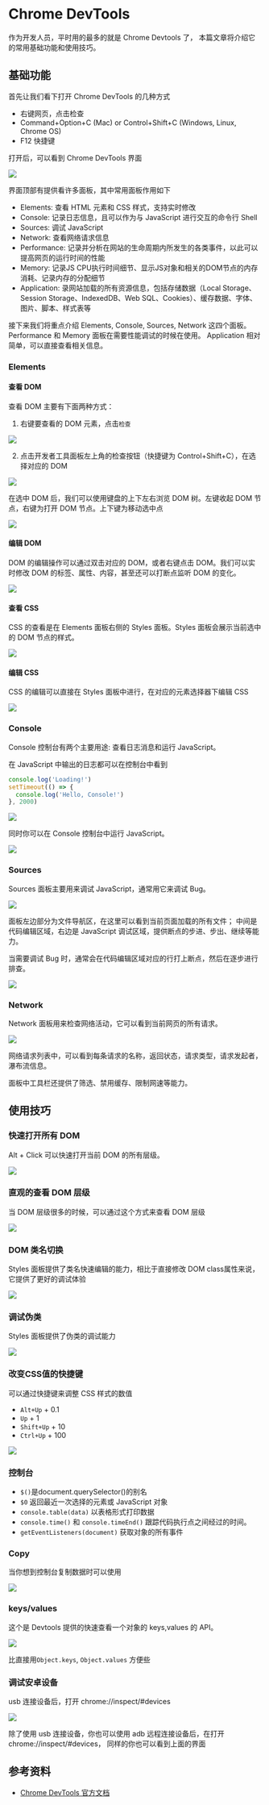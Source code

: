 # Chrome DevTools

作为开发人员，平时用的最多的就是 Chrome Devtools 了， 本篇文章将介绍它的常用基础功能和使用技巧。

## 基础功能

首先让我们看下打开 Chrome DevTools 的几种方式

- 右键网页，点击检查
- Command+Option+C (Mac) or Control+Shift+C (Windows, Linux, Chrome OS)
- F12 快捷键

打开后，可以看到 Chrome DevTools 界面

![](./images/chrome_panel.png)

界面顶部有提供看许多面板，其中常用面板作用如下

- Elements: 查看 HTML 元素和 CSS 样式，支持实时修改
- Console: 记录日志信息，且可以作为与 JavaScript 进行交互的命令行 Shell
- Sources: 调试 JavaScript
- Network: 查看网络请求信息
- Performance: 记录并分析在网站的生命周期内所发生的各类事件，以此可以提高网页的运行时间的性能
- Memory: 记录JS CPU执行时间细节、显示JS对象和相关的DOM节点的内存消耗、记录内存的分配细节
- Application: 录网站加载的所有资源信息，包括存储数据（Local Storage、Session Storage、IndexedDB、Web SQL、Cookies）、缓存数据、字体、图片、脚本、样式表等

接下来我们将重点介绍 Elements, Console, Sources, Network 这四个面板。Performance 和 Memory 面板在需要性能调试的时候在使用。 Application 相对简单，可以直接查看相关信息。

### Elements

#### 查看 DOM

查看 DOM 主要有下面两种方式：

1. 右键要查看的 DOM 元素，点击``检查``

![](./images/dom_1.gif)

2. 点击开发者工具面板左上角的检查按钮（快捷键为 Control+Shift+C），在选择对应的 DOM

![](./images/dom_2.gif)

在选中 DOM 后，我们可以使用键盘的上下左右浏览 DOM 树。左键收起 DOM 节点，右键为打开 DOM 节点。上下键为移动选中点

![](./images/dom_3.gif)

#### 编辑 DOM

DOM 的编辑操作可以通过双击对应的 DOM，或者右键点击 DOM。我们可以实时修改 DOM 的标签、属性、内容，甚至还可以打断点监听 DOM 的变化。

![](./images/dom_4.gif)

#### 查看 CSS

CSS 的查看是在 Elements 面板右侧的 Styles 面板。Styles 面板会展示当前选中的 DOM 节点的样式。

![](./images/css_1.png)

#### 编辑 CSS

CSS 的编辑可以直接在 Styles 面板中进行，在对应的元素选择器下编辑 CSS

![](./images/css_1.gif)

### Console

Console 控制台有两个主要用途: 查看日志消息和运行 JavaScript。

在 JavaScript 中输出的日志都可以在控制台中看到

```js
console.log('Loading!')
setTimeout(() => {
  console.log('Hello, Console!')
}, 2000)
```

![](./images/console_1.gif)

同时你可以在 Console 控制台中运行 JavaScript。

![](./images/console_2.gif)

### Sources

Sources 面板主要用来调试 JavaScript，通常用它来调试 Bug。

![](./images/sources_1.png)

面板左边部分为文件导航区，在这里可以看到当前页面加载的所有文件；
中间是代码编辑区域，右边是 JavaScript 调试区域，提供断点的步进、步出、继续等能力。

当需要调试 Bug 时，通常会在代码编辑区域对应的行打上断点，然后在逐步进行排查。

![](./images/sources_2.gif)


### Network

Network 面板用来检查网络活动，它可以看到当前网页的所有请求。

![](./images/network_1.png)

网络请求列表中，可以看到每条请求的名称，返回状态，请求类型，请求发起者，瀑布流信息。

面板中工具栏还提供了筛选、禁用缓存、限制网速等能力。

## 使用技巧

### 快速打开所有 DOM

Alt + Click 可以快速打开当前 DOM 的所有层级。

![](./images/chrome_devtools_1.gif)

### 直观的查看 DOM 层级

当 DOM 层级很多的时候，可以通过这个方式来查看 DOM 层级

![](./images/chrome_devtools_5.gif)

### DOM 类名切换

Styles 面板提供了类名快速编辑的能力，相比于直接修改 DOM class属性来说，它提供了更好的调试体验

![](./images/chrome_devtools_2.gif)

### 调试伪类

Styles 面板提供了伪类的调试能力

![](./images/chrome_devtools_3.gif)

### 改变CSS值的快捷键

可以通过快捷键来调整 CSS 样式的数值

- ``Alt+Up`` + 0.1
- ``Up`` + 1
- ``Shift+Up`` + 10
- ``Ctrl+Up`` + 100

![](./images/chrome_devtools_4.gif)

### 控制台
- ``$()``是document.querySelector()的别名
- ``$0`` 返回最近一次选择的元素或 JavaScript 对象
- ``console.table(data)`` 以表格形式打印数据
- ``console.time()`` 和 ``console.timeEnd()`` 跟踪代码执行点之间经过的时间。
- ``getEventListeners(document)`` 获取对象的所有事件

### Copy

当你想到控制台复制数据时可以使用

![](./images/chrome_devtools_7.gif)

### keys/values

这个是 Devtools 提供的快速查看一个对象的 keys,values 的 API。

![](./images/chrome_devtools_8.png)

比直接用``Object.keys``, ``Object.values`` 方便些
### 调试安卓设备

usb 连接设备后，打开 chrome://inspect/#devices

![](./images/chrome_devtools_6.png)

除了使用 usb 连接设备，你也可以使用 adb 远程连接设备后，在打开 chrome://inspect/#devices， 同样的你也可以看到上面的界面

## 参考资料

- [Chrome DevTools 官方文档](https://developer.chrome.com/docs/devtools/overview/)